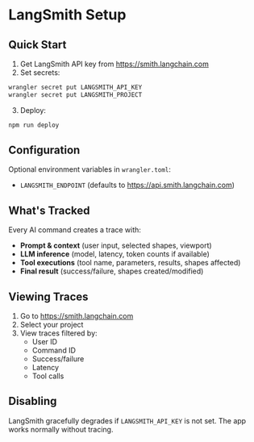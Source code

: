# LangSmith Setup

## Quick Start

1. Get LangSmith API key from https://smith.langchain.com
2. Set secrets:
```bash
wrangler secret put LANGSMITH_API_KEY
wrangler secret put LANGSMITH_PROJECT
```

3. Deploy:
```bash
npm run deploy
```

## Configuration

Optional environment variables in `wrangler.toml`:
- `LANGSMITH_ENDPOINT` (defaults to https://api.smith.langchain.com)

## What's Tracked

Every AI command creates a trace with:
- **Prompt & context** (user input, selected shapes, viewport)
- **LLM inference** (model, latency, token counts if available)
- **Tool executions** (tool name, parameters, results, shapes affected)
- **Final result** (success/failure, shapes created/modified)

## Viewing Traces

1. Go to https://smith.langchain.com
2. Select your project
3. View traces filtered by:
   - User ID
   - Command ID
   - Success/failure
   - Latency
   - Tool calls

## Disabling

LangSmith gracefully degrades if `LANGSMITH_API_KEY` is not set. The app works normally without tracing.
